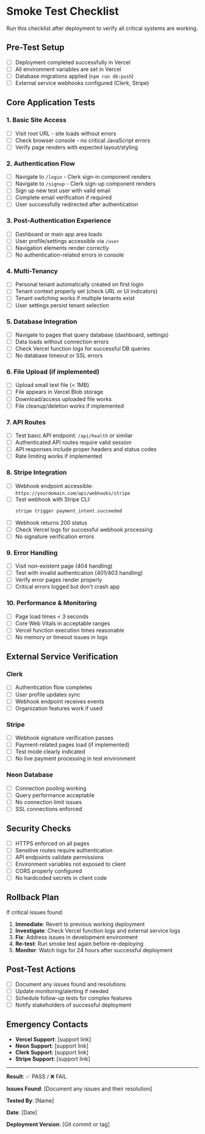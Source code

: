 # Smoke Test Checklist

Run this checklist after deployment to verify all critical systems are working.

## Pre-Test Setup

- [ ] Deployment completed successfully in Vercel
- [ ] All environment variables are set in Vercel
- [ ] Database migrations applied (`npm run db:push`)
- [ ] External service webhooks configured (Clerk, Stripe)

## Core Application Tests

### 1. Basic Site Access

- [ ] Visit root URL - site loads without errors
- [ ] Check browser console - no critical JavaScript errors
- [ ] Verify page renders with expected layout/styling

### 2. Authentication Flow

- [ ] Navigate to `/login` - Clerk sign-in component renders
- [ ] Navigate to `/signup` - Clerk sign-up component renders
- [ ] Sign up new test user with valid email
- [ ] Complete email verification if required
- [ ] User successfully redirected after authentication

### 3. Post-Authentication Experience

- [ ] Dashboard or main app area loads
- [ ] User profile/settings accessible via `/user`
- [ ] Navigation elements render correctly
- [ ] No authentication-related errors in console

### 4. Multi-Tenancy

- [ ] Personal tenant automatically created on first login
- [ ] Tenant context properly set (check URL or UI indicators)
- [ ] Tenant switching works if multiple tenants exist
- [ ] User settings persist tenant selection

### 5. Database Integration

- [ ] Navigate to pages that query database (dashboard, settings)
- [ ] Data loads without connection errors
- [ ] Check Vercel function logs for successful DB queries
- [ ] No database timeout or SSL errors

### 6. File Upload (if implemented)

- [ ] Upload small test file (< 1MB)
- [ ] File appears in Vercel Blob storage
- [ ] Download/access uploaded file works
- [ ] File cleanup/deletion works if implemented

### 7. API Routes

- [ ] Test basic API endpoint: `/api/health` or similar
- [ ] Authenticated API routes require valid session
- [ ] API responses include proper headers and status codes
- [ ] Rate limiting works if implemented

### 8. Stripe Integration

- [ ] Webhook endpoint accessible: `https://yourdomain.com/api/webhooks/stripe`
- [ ] Test webhook with Stripe CLI:
  ```bash
  stripe trigger payment_intent.succeeded
  ```
- [ ] Webhook returns 200 status
- [ ] Check Vercel logs for successful webhook processing
- [ ] No signature verification errors

### 9. Error Handling

- [ ] Visit non-existent page (404 handling)
- [ ] Test with invalid authentication (401/403 handling)
- [ ] Verify error pages render properly
- [ ] Critical errors logged but don't crash app

### 10. Performance & Monitoring

- [ ] Page load times < 3 seconds
- [ ] Core Web Vitals in acceptable ranges
- [ ] Vercel function execution times reasonable
- [ ] No memory or timeout issues in logs

## External Service Verification

### Clerk

- [ ] Authentication flow completes
- [ ] User profile updates sync
- [ ] Webhook endpoint receives events
- [ ] Organization features work if used

### Stripe

- [ ] Webhook signature verification passes
- [ ] Payment-related pages load (if implemented)
- [ ] Test mode clearly indicated
- [ ] No live payment processing in test environment

### Neon Database

- [ ] Connection pooling working
- [ ] Query performance acceptable
- [ ] No connection limit issues
- [ ] SSL connections enforced

## Security Checks

- [ ] HTTPS enforced on all pages
- [ ] Sensitive routes require authentication
- [ ] API endpoints validate permissions
- [ ] Environment variables not exposed to client
- [ ] CORS properly configured
- [ ] No hardcoded secrets in client code

## Rollback Plan

If critical issues found:

1. **Immediate**: Revert to previous working deployment
2. **Investigate**: Check Vercel function logs and external service logs
3. **Fix**: Address issues in development environment
4. **Re-test**: Run smoke test again before re-deploying
5. **Monitor**: Watch logs for 24 hours after successful deployment

## Post-Test Actions

- [ ] Document any issues found and resolutions
- [ ] Update monitoring/alerting if needed
- [ ] Schedule follow-up tests for complex features
- [ ] Notify stakeholders of successful deployment

## Emergency Contacts

- **Vercel Support**: [support link]
- **Neon Support**: [support link]
- **Clerk Support**: [support link]
- **Stripe Support**: [support link]

---

**Result**: ✅ PASS / ❌ FAIL

**Issues Found**: [Document any issues and their resolution]

**Tested By**: [Name]

**Date**: [Date]

**Deployment Version**: [Git commit or tag]
